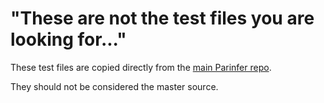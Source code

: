 # "These are not the test files you are looking for..."

These test files are copied directly from the [main Parinfer repo].

They should not be considered the master source.

[main Parinfer repo]:https://github.com/shaunlebron/parinfer/tree/master/lib/test/cases
